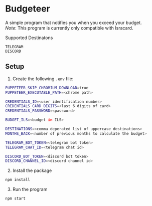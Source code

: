 # Budgeteer

A simple program that notifies you when you exceed your budget.  
_Note_: This program is currently only compatible with Isracard.

Supported Destinatons

```
TELEGRAM
DISCORD
```

## Setup

1. Create the following `.env` file:

```bash
PUPPETEER_SKIP_CHROMIUM_DOWNLOAD=true
PUPPETEER_EXECUTABLE_PATH=<chrome path>

CREDENTIALS_ID=<user identification number>
CREDENTIALS_CARD_DIGITS=<last 6 digits of card>
CREDENTIALS_PASSWORD=<password>

BUDGET_ILS=<budget in ILS>

DESTINATIONS=<comma deperated list of uppercase destinations>
MONTHS_BACK=<number of previous months to calculate the budget>

TELEGRAM_BOT_TOKEN=<telegram bot token>
TELEGRAM_CHAT_ID=<telegram chat id>

DISCORD_BOT_TOKEN=<discord bot token>
DISCORD_CHANNEL_ID=<discord channel id>
```

2. Install the package

```bash
npm install
```

3. Run the program

```bash
npm start
```
